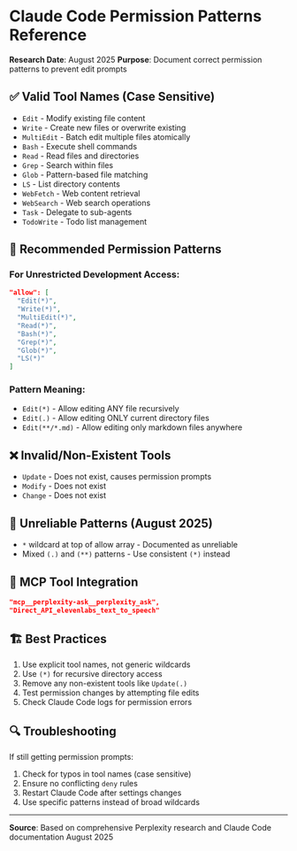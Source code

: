 # Claude Code Permission Patterns Reference

**Research Date**: August 2025
**Purpose**: Document correct permission patterns to prevent edit prompts

## ✅ Valid Tool Names (Case Sensitive)

- `Edit` - Modify existing file content
- `Write` - Create new files or overwrite existing
- `MultiEdit` - Batch edit multiple files atomically
- `Bash` - Execute shell commands
- `Read` - Read files and directories
- `Grep` - Search within files
- `Glob` - Pattern-based file matching
- `LS` - List directory contents
- `WebFetch` - Web content retrieval
- `WebSearch` - Web search operations
- `Task` - Delegate to sub-agents
- `TodoWrite` - Todo list management

## 🎯 Recommended Permission Patterns

### For Unrestricted Development Access:
```json
"allow": [
  "Edit(*)",
  "Write(*)",
  "MultiEdit(*)",
  "Read(*)",
  "Bash(*)",
  "Grep(*)",
  "Glob(*)",
  "LS(*)"
]
```

### Pattern Meaning:
- `Edit(*)` - Allow editing ANY file recursively
- `Edit(.)` - Allow editing ONLY current directory files
- `Edit(**/*.md)` - Allow editing only markdown files anywhere

## ❌ Invalid/Non-Existent Tools
- `Update` - Does not exist, causes permission prompts
- `Modify` - Does not exist
- `Change` - Does not exist

## 🚫 Unreliable Patterns (August 2025)
- `*` wildcard at top of allow array - Documented as unreliable
- Mixed `(.)` and `(**)` patterns - Use consistent `(*)` instead

## 🔧 MCP Tool Integration
```json
"mcp__perplexity-ask__perplexity_ask",
"Direct_API_elevenlabs_text_to_speech"
```

## 🏗️ Best Practices
1. Use explicit tool names, not generic wildcards
2. Use `(*)` for recursive directory access
3. Remove any non-existent tools like `Update(.)`
4. Test permission changes by attempting file edits
5. Check Claude Code logs for permission errors

## 🔍 Troubleshooting
If still getting permission prompts:
1. Check for typos in tool names (case sensitive)
2. Ensure no conflicting `deny` rules
3. Restart Claude Code after settings changes
4. Use specific patterns instead of broad wildcards

---
**Source**: Based on comprehensive Perplexity research and Claude Code documentation August 2025
